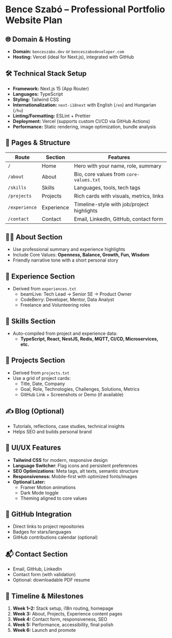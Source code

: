 # Bence Szabó – Professional Portfolio Website Plan

## 🌐 Domain & Hosting

- **Domain:** `benceszabo.dev` or `benceszabodeveloper.com`
- **Hosting:** Vercel (ideal for Next.js), integrated with GitHub

## 🛠 Technical Stack Setup

- **Framework:** Next.js 15 (App Router)
- **Languages:** TypeScript
- **Styling:** Tailwind CSS
- **Internationalization:** `next-i18next` with English (`/en`) and Hungarian (`/hu`)
- **Linting/Formatting:** ESLint + Prettier
- **Deployment:** Vercel (supports custom CI/CD via GitHub Actions)
- **Performance:** Static rendering, image optimization, bundle analysis

## 📄 Pages & Structure

| Route         | Section    | Features                                   |
| ------------- | ---------- | ------------------------------------------ |
| `/`           | Home       | Hero with your name, role, summary         |
| `/about`      | About      | Bio, core values from `core-values.txt`    |
| `/skills`     | Skills     | Languages, tools, tech tags                |
| `/projects`   | Projects   | Rich cards with visuals, metrics, links    |
| `/experience` | Experience | Timeline-style with job/project highlights |
| `/contact`    | Contact    | Email, LinkedIn, GitHub, contact form      |

## 🧑‍💼 About Section

- Use professional summary and experience highlights
- Include Core Values: **Openness, Balance, Growth, Fun, Wisdom**
- Friendly narrative tone with a short personal story

## 💼 Experience Section

- Derived from `experiences.txt`
  - beamLive: Tech Lead → Senior SE → Product Owner
  - CodeBerry: Developer, Mentor, Data Analyst
  - Freelance and Volunteering roles

## 🧠 Skills Section

- Auto-compiled from project and experience data:
  - **TypeScript, React, NestJS, Redis, MQTT, CI/CD, Microservices, etc.**

## 🚀 Projects Section

- Derived from `projects.txt`
- Use a grid of project cards:
  - Title, Date, Company
  - Goal, Role, Technologies, Challenges, Solutions, Metrics
  - GitHub Link + Screenshots or Demo (if available)

## ✍️ Blog (Optional)

- Tutorials, reflections, case studies, technical insights
- Helps SEO and builds personal brand

## 🎨 UI/UX Features

- **Tailwind CSS** for modern, responsive design
- **Language Switcher**: Flag icons and persistent preferences
- **SEO Optimizations**: Meta tags, alt texts, semantic structure
- **Responsiveness:** Mobile-first with optimized fonts/images
- **Optional Later:**
  - Framer Motion animations
  - Dark Mode toggle
  - Theming aligned to core values

## 🔗 GitHub Integration

- Direct links to project repositories
- Badges for stars/languages
- GitHub contributions calendar (optional)

## 📬 Contact Section

- Email, GitHub, LinkedIn
- Contact form (with validation)
- Optional: downloadable PDF resume

## 📅 Timeline & Milestones

1. **Week 1–2:** Stack setup, i18n routing, homepage
2. **Week 3:** About, Projects, Experience content pages
3. **Week 4:** Contact form, responsiveness, SEO
4. **Week 5:** Performance, accessibility, final polish
5. **Week 6:** Launch and promote
